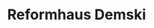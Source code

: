 ---
title: "Reformhaus Demski"
url: /berlin/reformhaus-demski-onkel-tom-strasse/
shop: Lebensmittel
---